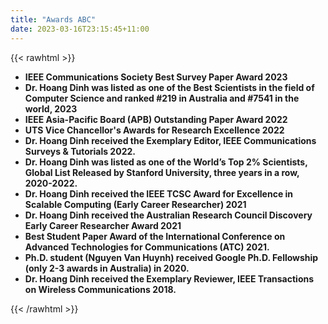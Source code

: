 ```yaml
---
title: "Awards ABC"
date: 2023-03-16T23:15:45+11:00
---
```


{{< rawhtml >}}
<ul>
  <li>
    <strong>IEEE Communications Society Best Survey Paper Award 2023</strong>
  </li>
  <li>
    <strong>Dr. Hoang Dinh was listed as one of the Best Scientists in the field of Computer Science and ranked  #219 in Australia and #7541 in the world, 2023</strong>
  </li>
  <li>
    <strong>IEEE Asia-Pacific Board (APB) Outstanding Paper Award 2022</strong>
  </li>
  <li>
    <strong>UTS Vice Chancellor's Awards for Research Excellence 2022</strong>
  </li>
  <li>
    <strong>Dr. Hoang Dinh received the Exemplary Editor, IEEE Communications Surveys & Tutorials 2022.</strong>
  </li>
  <li>
    <strong>Dr. Hoang Dinh was listed as one of the World’s Top 2% Scientists, Global List Released by Stanford University, three years in a row, 2020-2022.</strong>
  </li>
  <li>
    <strong>Dr. Hoang Dinh received the IEEE TCSC Award for Excellence in Scalable Computing (Early Career Researcher) 2021</strong>
  </li>
  <li>
    <strong>Dr. Hoang Dinh received the Australian Research Council Discovery Early Career Researcher Award 2021</strong>
  </li>
  <li>
    <strong>Best Student Paper Award of the International Conference on Advanced Technologies for Communications (ATC) 2021.</strong>
  </li>
  <li>
    <strong>Ph.D. student (Nguyen Van Huynh) received Google Ph.D. Fellowship (only 2-3 awards in Australia) in 2020.</strong>
  </li>
  <li>
    <strong>Dr. Hoang Dinh received the Exemplary Reviewer, IEEE Transactions on Wireless Communications 2018.</strong>
  </li>
</ul>
{{< /rawhtml >}}